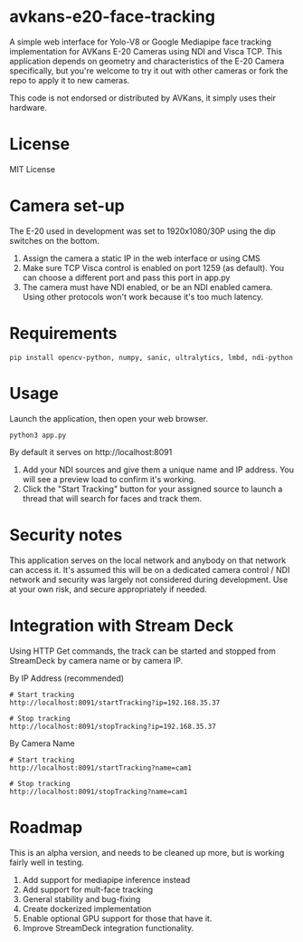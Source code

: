 # avkans-e20-face-tracking
A simple web interface for Yolo-V8 or Google Mediapipe face tracking implementation for AVKans E-20 Cameras using NDI and Visca TCP.   This application depends on geometry and characteristics of the E-20 Camera specifically, but you're welcome to try it out with other cameras or fork the repo to apply it to new cameras.

This code is not endorsed or distributed by AVKans, it simply uses their hardware.

# License
MIT License

# Camera set-up
The E-20 used in development was set to 1920x1080/30P using the dip switches on the bottom.    
1) Assign the camera a static IP in the web interface or using CMS
2) Make sure TCP Visca control is enabled on port 1259 (as default).   You can choose a different port and pass this port in app.py
3) The camera must have NDI enabled, or be an NDI enabled camera.   Using other protocols won't work because it's too much latency.


# Requirements
```
pip install opencv-python, numpy, sanic, ultralytics, lmbd, ndi-python
```

# Usage
Launch the application, then open your web browser.
```
python3 app.py
```

By default it serves on http://localhost:8091

1) Add your NDI sources and give them a unique name and IP address.   You will see a preview load to confirm it's working.  
2) Click the "Start Tracking" button for your assigned source to launch a thread that will search for faces and track them.

# Security notes
This application serves on the local network and anybody on that network can access it.   It's assumed this will be on a dedicated camera control / NDI network and security was largely not considered during development.   Use at your own risk, and secure appropriately if needed.

# Integration with Stream Deck
Using HTTP Get commands, the track can be started and stopped from StreamDeck by camera name or by camera IP.

By IP Address (recommended)
```
# Start tracking
http://localhost:8091/startTracking?ip=192.168.35.37

# Stop tracking
http://localhost:8091/stopTracking?ip=192.168.35.37
```

By Camera Name
```
# Start tracking
http://localhost:8091/startTracking?name=cam1

# Stop tracking
http://localhost:8091/stopTracking?name=cam1
```
# Roadmap
This is an alpha version, and needs to be cleaned up more, but is working fairly well in testing.

1) Add support for mediapipe inference instead
2) Add support for mult-face tracking
3) General stability and bug-fixing
4) Create dockerized implementation
5) Enable optional GPU support for those that have it.
6) Improve StreamDeck integration functionality.

